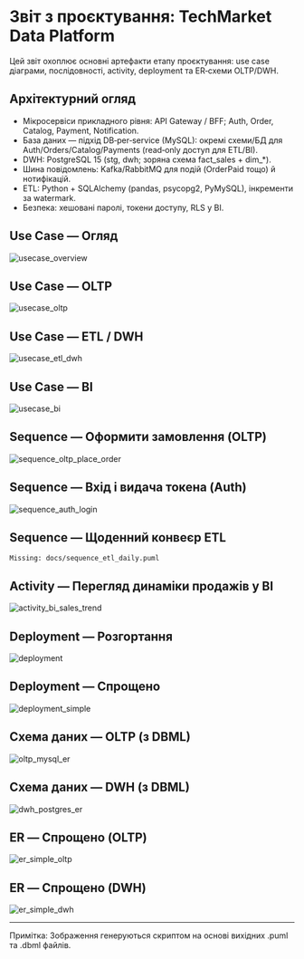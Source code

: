 # Звіт з проєктування: TechMarket Data Platform

Цей звіт охоплює основні артефакти етапу проєктування: use case діаграми, послідовності, activity, deployment та ER‑схеми OLTP/DWH.

## Архітектурний огляд
- Мікросервіси прикладного рівня: API Gateway / BFF; Auth, Order, Catalog, Payment, Notification.
- База даних — підхід DB‑per‑service (MySQL): окремі схеми/БД для Auth/Orders/Catalog/Payments (read‑only доступ для ETL/BI).
- DWH: PostgreSQL 15 (stg, dwh; зоряна схема fact_sales + dim_*).
- Шина повідомлень: Kafka/RabbitMQ для подій (OrderPaid тощо) й нотифікацій.
- ETL: Python + SQLAlchemy (pandas, psycopg2, PyMySQL), інкременти за watermark.
- Безпека: хешовані паролі, токени доступу, RLS у BI.

## Use Case — Огляд
![usecase_overview](images/usecase_overview.png)

## Use Case — OLTP
![usecase_oltp](images/usecase_oltp.png)

## Use Case — ETL / DWH
![usecase_etl_dwh](images/usecase_etl_dwh.png)

## Use Case — BI
![usecase_bi](images/usecase_bi.png)

## Sequence — Оформити замовлення (OLTP)
![sequence_oltp_place_order](images/sequence_oltp_place_order.png)

## Sequence — Вхід і видача токена (Auth)
![sequence_auth_login](images/sequence_auth_login.png)

## Sequence — Щоденний конвеєр ETL
`Missing: docs/sequence_etl_daily.puml`

## Activity — Перегляд динаміки продажів у BI
![activity_bi_sales_trend](images/activity_bi_sales_trend.png)

## Deployment — Розгортання
![deployment](images/deployment.png)

## Deployment — Спрощено
![deployment_simple](images/deployment_simple.png)

## Схема даних — OLTP (з DBML)
![oltp_mysql_er](images/oltp_mysql_er.png)

## Схема даних — DWH (з DBML)
![dwh_postgres_er](images/dwh_postgres_er.png)

## ER — Спрощено (OLTP)
![er_simple_oltp](images/er_simple_oltp.png)

## ER — Спрощено (DWH)
![er_simple_dwh](images/er_simple_dwh.png)

---
Примітка: Зображення генеруються скриптом на основі вихідних .puml та .dbml файлів.
